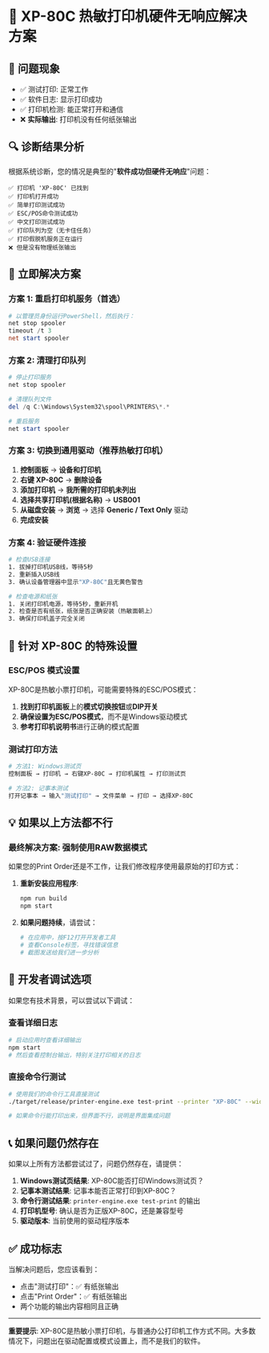 # 🔧 XP-80C 热敏打印机硬件无响应解决方案

## 🎯 问题现象
- ✅ 测试打印: 正常工作
- ✅ 软件日志: 显示打印成功
- ✅ 打印机检测: 能正常打开和通信
- ❌ **实际输出**: 打印机没有任何纸张输出

## 🔍 诊断结果分析
根据系统诊断，您的情况是典型的"**软件成功但硬件无响应**"问题：

```
✅ 打印机 'XP-80C' 已找到
✅ 打印机打开成功
✅ 简单打印测试成功
✅ ESC/POS命令测试成功
✅ 中文打印测试成功
✅ 打印队列为空（无卡住任务）
✅ 打印假脱机服务正在运行
❌ 但是没有物理纸张输出
```

## 🚀 立即解决方案

### 方案 1: 重启打印机服务（首选）
```powershell
# 以管理员身份运行PowerShell，然后执行：
net stop spooler
timeout /t 3
net start spooler
```

### 方案 2: 清理打印队列
```powershell
# 停止打印服务
net stop spooler

# 清理队列文件
del /q C:\Windows\System32\spool\PRINTERS\*.*

# 重启服务
net start spooler
```

### 方案 3: 切换到通用驱动（推荐热敏打印机）
1. **控制面板** → **设备和打印机**
2. **右键 XP-80C** → **删除设备**
3. **添加打印机** → **我所需的打印机未列出**
4. **选择共享打印机(根据名称)** → **USB001**
5. **从磁盘安装** → **浏览** → 选择 **Generic / Text Only** 驱动
6. **完成安装**

### 方案 4: 验证硬件连接
```bash
# 检查USB连接
1. 拔掉打印机USB线，等待5秒
2. 重新插入USB线
3. 确认设备管理器中显示"XP-80C"且无黄色警告

# 检查电源和纸张
1. 关闭打印机电源，等待5秒，重新开机
2. 检查是否有纸张，纸张是否正确安装（热敏面朝上）
3. 确保打印机盖子完全关闭
```

## 🎯 针对 XP-80C 的特殊设置

### ESC/POS 模式设置
XP-80C是热敏小票打印机，可能需要特殊的ESC/POS模式：

1. **找到打印机面板**上的**模式切换按钮**或**DIP开关**
2. **确保设置为ESC/POS模式**，而不是Windows驱动模式
3. **参考打印机说明书**进行正确的模式配置

### 测试打印方法
```bash
# 方法1: Windows测试页
控制面板 → 打印机 → 右键XP-80C → 打印机属性 → 打印测试页

# 方法2: 记事本测试
打开记事本 → 输入"测试打印" → 文件菜单 → 打印 → 选择XP-80C
```

## 💡 如果以上方法都不行

### 最终解决方案: 强制使用RAW数据模式
如果您的Print Order还是不工作，让我们修改程序使用最原始的打印方式：

1. **重新安装应用程序**:
   ```bash
   npm run build
   npm start
   ```

2. **如果问题持续**，请尝试：
   ```bash
   # 在应用中，按F12打开开发者工具
   # 查看Console标签，寻找错误信息
   # 截图发送给我们进一步分析
   ```

## 🔧 开发者调试选项

如果您有技术背景，可以尝试以下调试：

### 查看详细日志
```bash
# 启动应用时查看详细输出
npm start
# 然后查看控制台输出，特别关注打印相关的日志
```

### 直接命令行测试
```bash
# 使用我们的命令行工具直接测试
./target/release/printer-engine.exe test-print --printer "XP-80C" --width 80

# 如果命令行能打印出来，但界面不行，说明是界面集成问题
```

## 📞 如果问题仍然存在

如果以上所有方法都尝试过了，问题仍然存在，请提供：

1. **Windows测试页结果**: XP-80C能否打印Windows测试页？
2. **记事本测试结果**: 记事本能否正常打印到XP-80C？
3. **命令行测试结果**: `printer-engine.exe test-print` 的输出
4. **打印机型号**: 确认是否为正版XP-80C，还是兼容型号
5. **驱动版本**: 当前使用的驱动程序版本

## ✅ 成功标志

当解决问题后，您应该看到：
- 点击"测试打印"：✅ 有纸张输出
- 点击"Print Order"：✅ 有纸张输出
- 两个功能的输出内容相同且正确

---

**重要提示**: XP-80C是热敏小票打印机，与普通办公打印机工作方式不同。大多数情况下，问题出在驱动配置或模式设置上，而不是我们的软件。
